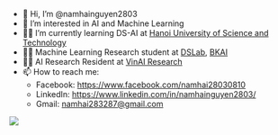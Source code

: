 - 👋 Hi, I’m @namhainguyen2803
- 👀 I’m interested in AI and Machine Learning
- 👨‍🎓 I’m currently learning DS-AI at [Hanoi University of Science and Technology](https://hust.edu.vn)
- 👨‍💻 Machine Learning Research student at [DSLab](http://ds.soict.hust.edu.vn), [BKAI](https://bkai.ai)
- 👨‍💻 AI Research Resident at [VinAI Research](https://www.vinai.io)
- 📫 How to reach me:
  - Facebook: https://www.facebook.com/namhai28030810
  - LinkedIn: https://www.linkedin.com/in/namhainguyen2803/
  - Gmail: namhai283287@gmail.com

<img src="https://github-readme-stats-sigma-five.vercel.app/api?username=namhainguyen2803&&show_icons=true&title_color=ffffff&icon_color=bb2acf&text_color=daf7dc&bg_color=151515">
